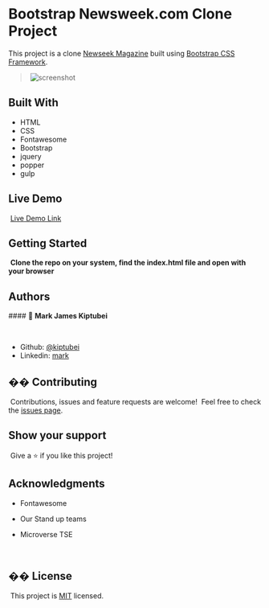 # Bootstrap Newsweek.com Clone Project

This project is a clone [Newseek Magazine](https://www.newsweek.com/) built using
[Bootstrap CSS Framework](https://getbootstrap.com/).

> ​
> ![screenshot](./assets/images/Screenshot.png)
> ​

## Built With

- HTML
- CSS
- Fontawesome
- Bootstrap
- jquery
- popper
- gulp
  ​

## Live Demo

​
[Live Demo Link](https://rawcdn.githack.com/kiptubei/Bootstrap-Newsweek.com/5fa9dc12fedb37b2bcaae94387a39373c5354dce/src/index.html)
​
​

## Getting Started

​
**Clone the repo on your system, find the index.html file and open with your browser**
​
​

## Authors

​#### 👤 **Mark James Kiptubei**

​

- Github: [@kiptubei](https://github.com/kiptubei)
- Linkedin: [mark](https://www.linkedin.com/in/mark-james-k-aa875829/)

## �� Contributing

​
Contributions, issues and feature requests are welcome!
​
Feel free to check the [issues page](https://github.com/kiptubei/Bootstrap-Newsweek.com/issues).
​

## Show your support

​
Give a ⭐️ if you like this project!
​

## Acknowledgments

- Fontawesome
- Our Stand up teams
- Microverse TSE

  ​

## �� License

​
This project is [MIT](lic.url) licensed.
